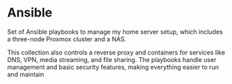 # Ansible

Set of Ansible playbooks to manage my home server setup, which includes a three-node Proxmox cluster and a NAS.

This collection also controls a reverse proxy and containers for services like DNS, VPN, media streaming, and file sharing. The playbooks handle user management and basic security features, making everything easier to run and maintain
